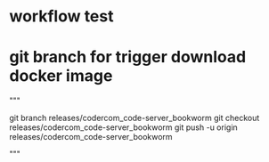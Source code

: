 # workflow test 

# git branch for trigger download docker image

"""

git branch releases/codercom_code-server_bookworm
git checkout releases/codercom_code-server_bookworm
git push -u origin releases/codercom_code-server_bookworm

"""
